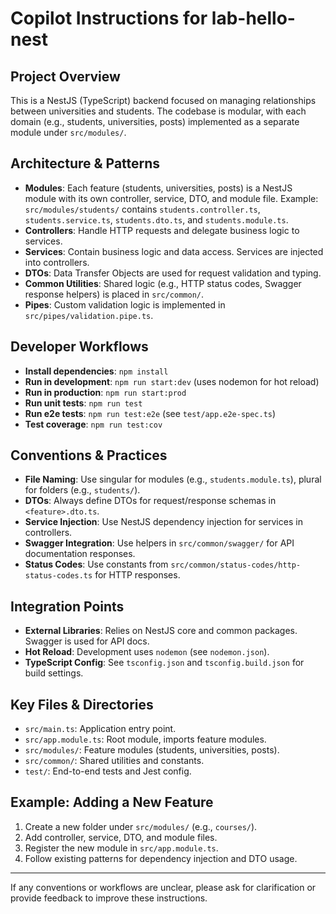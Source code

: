 # Copilot Instructions for lab-hello-nest

## Project Overview
This is a NestJS (TypeScript) backend focused on managing relationships between universities and students. The codebase is modular, with each domain (e.g., students, universities, posts) implemented as a separate module under `src/modules/`.

## Architecture & Patterns
- **Modules**: Each feature (students, universities, posts) is a NestJS module with its own controller, service, DTO, and module file. Example: `src/modules/students/` contains `students.controller.ts`, `students.service.ts`, `students.dto.ts`, and `students.module.ts`.
- **Controllers**: Handle HTTP requests and delegate business logic to services.
- **Services**: Contain business logic and data access. Services are injected into controllers.
- **DTOs**: Data Transfer Objects are used for request validation and typing.
- **Common Utilities**: Shared logic (e.g., HTTP status codes, Swagger response helpers) is placed in `src/common/`.
- **Pipes**: Custom validation logic is implemented in `src/pipes/validation.pipe.ts`.

## Developer Workflows
- **Install dependencies**: `npm install`
- **Run in development**: `npm run start:dev` (uses nodemon for hot reload)
- **Run in production**: `npm run start:prod`
- **Run unit tests**: `npm run test`
- **Run e2e tests**: `npm run test:e2e` (see `test/app.e2e-spec.ts`)
- **Test coverage**: `npm run test:cov`

## Conventions & Practices
- **File Naming**: Use singular for modules (e.g., `students.module.ts`), plural for folders (e.g., `students/`).
- **DTOs**: Always define DTOs for request/response schemas in `<feature>.dto.ts`.
- **Service Injection**: Use NestJS dependency injection for services in controllers.
- **Swagger Integration**: Use helpers in `src/common/swagger/` for API documentation responses.
- **Status Codes**: Use constants from `src/common/status-codes/http-status-codes.ts` for HTTP responses.

## Integration Points
- **External Libraries**: Relies on NestJS core and common packages. Swagger is used for API docs.
- **Hot Reload**: Development uses `nodemon` (see `nodemon.json`).
- **TypeScript Config**: See `tsconfig.json` and `tsconfig.build.json` for build settings.

## Key Files & Directories
- `src/main.ts`: Application entry point.
- `src/app.module.ts`: Root module, imports feature modules.
- `src/modules/`: Feature modules (students, universities, posts).
- `src/common/`: Shared utilities and constants.
- `test/`: End-to-end tests and Jest config.

## Example: Adding a New Feature
1. Create a new folder under `src/modules/` (e.g., `courses/`).
2. Add controller, service, DTO, and module files.
3. Register the new module in `src/app.module.ts`.
4. Follow existing patterns for dependency injection and DTO usage.

---

If any conventions or workflows are unclear, please ask for clarification or provide feedback to improve these instructions.